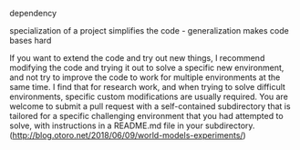 dependency

specialization of a project simplifies the code - generalization makes code bases hard

If you want to extend the code and try out new things, I recommend modifying the code and trying it out to solve a specific new environment, and not try to improve the code to work for multiple environments at the same time. I find that for research work, and when trying to solve difficult environments, specific custom modifications are usually required. You are welcome to submit a pull request with a self-contained subdirectory that is tailored for a specific challenging environment that you had attempted to solve, with instructions in a README.md file in your subdirectory. (http://blog.otoro.net/2018/06/09/world-models-experiments/)


